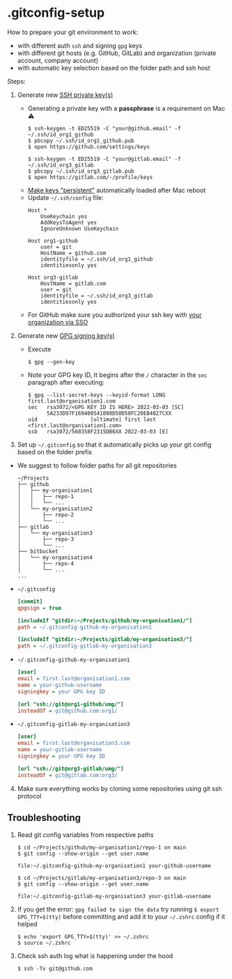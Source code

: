 # .gitconfig-setup

How to prepare your git environment to work:
- with different auth `ssh` and signing `gpg` keys
- with different git hosts (e.g. GitHub, GitLab) and organization (private account, company account) 
- with automatic key selection based on the folder path and ssh host

Steps:
1. Generate new [SSH private key(s)](https://docs.gitlab.com/ee/user/ssh.html#generate-an-ssh-key-pair)
    - Generating a private key with a **passphrase** is a requirement on Mac :warning:
      ```shell
      $ ssh-keygen -t ED25519 -C "your@github.email" -f ~/.ssh/id_org1_github
      $ pbcopy ~/.ssh/id_org1_github.pub
      $ open https://github.com/settings/keys
  
      $ ssh-keygen -t ED25519 -C "your@gitlab.email" -f ~/.ssh/id_org3_gitlab
      $ pbcopy ~/.ssh/id_org3_gitlab.pub
      $ open https://gitlab.com/-/profile/keys
      ```
    - [Make keys "persistent"](https://unix.stackexchange.com/a/560404/171941) automatically loaded after Mac reboot
    - Update `~/.ssh/config` file:
      ```config
      Host *
          UseKeychain yes
          AddKeysToAgent yes
          IgnoreUnknown UseKeychain
      
      Host org1-github
          user = git
          HostName = github.com
          identityfile = ~/.ssh/id_org1_github
          identitiesonly yes           

      Host org3-gitlab
          HostName = gitlab.com
          user = git
          identityfile = ~/.ssh/id_org3_gitlab
          identitiesonly yes
      ```
    - For GitHub make sure you authorized your ssh key with [your organization via SSO](https://docs.github.com/en/enterprise-cloud@latest/authentication/authenticating-with-saml-single-sign-on/authorizing-an-ssh-key-for-use-with-saml-single-sign-on)

1. Generate new [GPG signing key(s)](https://docs.gitlab.com/ee/user/project/repository/gpg_signed_commits/)
    - Execute
      ```shell
      $ gpg --gen-key
      ```
    - Note your GPG key ID, It begins after the `/` character in the `sec` paragraph after executing:
      ```shell
      $ gpg --list-secret-keys --keyid-format LONG first.last@organisation1.com
      sec   rsa3072/<GPG KEY ID IS HERE> 2022-03-03 [SC]
            5A233D97F169400541080D50D58FC20EB4027CXX
      uid                 [ultimate] first last <first.last@organisation1.com>
      ssb   rsa3072/560358F2315DB6XX 2022-03-03 [E]
      ```

1. Set up `~/.gitconfig` so that it automatically picks up your git config based on the folder prefix
  - We suggest to follow folder paths for all git repositories
    ```shell
    ~/Projects
    ├── github
    │   ├── my-organisation1
    │   │   ├── repo-1
    │   │   └── ...
    │   └── my-organisation2
    │       ├── repo-2
    │       └── ...
    ├── gitlab
    │   └── my-organisation3
    │       ├── repo-3
    │       └── ...
    ├── bitbucket
    │   └── my-organisation4
    │       ├── repo-4
    │       └── ...
    ...
    ```
  - `~/.gitconfig` 
    ```ini
    [commit]
    gpgsign = true

    [includeIf "gitdir:~/Projects/github/my-organisation1/"]
    path = ~/.gitconfig-github-my-organisation1

    [includeIf "gitdir:~/Projects/gitlab/my-organisation3/"]
    path = ~/.gitconfig-gitlab-my-organisation3
    ```

  - `~/.gitconfig-github-my-organisation1`
    ```ini
    [user]
    email = first.last@organisation1.com
    name = your-github-username
    signingkey = your GPG key ID

    [url "ssh://git@org1-github/umg/"]
    insteadOf = git@github.com:org1/
    ```

  - `~/.gitconfig-gitlab-my-organisation3`
    ```ini
    [user]
    email = first.last@organisation3.com
    name = your-gitlab-username
    signingkey = your GPG key ID

    [url "ssh://git@org3-gitlab/umg/"]
    insteadOf = git@gitlab.com:org3/
    ```

4. Make sure everything works by cloning some repositories using git ssh protocol

## Troubleshooting

1. Read git config variables from respective paths
    ```shell
    $ cd ~/Projects/github/my-organisation1/repo-1 on main
    $ git config --show-origin --get user.name
    
    file:~/.gitconfig-github-my-organisation1 your-github-username
    ```
    
    ```shell
    $ cd ~/Projects/gitlab/my-organisation3/repo-3 on main
    $ git config --show-origin --get user.name

    file:~/.gitconfig-gitlab-my-organisation3 your-gitlab-username
    ```
    
1. If you get the error: `gpg failed to sign the data` try running `$ export GPG_TTY=$(tty)` before committing and add it to your `~/.zshrc` config if it helped
    ```shell
    $ echo 'export GPG_TTY=$(tty)' >> ~/.zshrc
    $ source ~/.zshrc
    ```

1. Check ssh auth log what is happening under the hood
    ```shell
    $ ssh -Tv git@github.com
    ```
